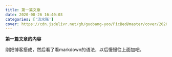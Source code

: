 ```yaml
---
title: 第一篇文章
date: 2020-08-26 16:40:03
categories: ['流水账']
cover: https://cdn.jsdelivr.net/gh/guobang-yoo/PicBed@master/cover/20201111120850.jpg
---
```


**第一篇文章的内容**

刚把博客搭成，然后看了看markdown的语法，以后慢慢往上面加吧。
